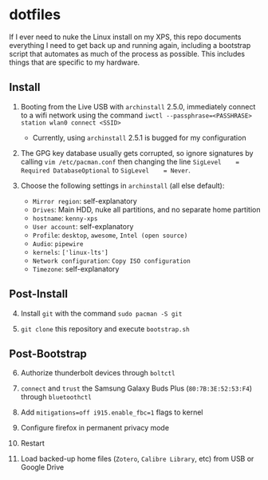 # dotfiles

If I ever need to nuke the Linux install on my XPS, this repo documents everything I need to get back up and running again, including a bootstrap script that automates as much of the process as possible. This includes things that are specific to my hardware.

## Install

1. Booting from the Live USB with `archinstall` 2.5.0, immediately connect to a wifi network using the command `iwctl --passphrase=<PASSHRASE> station wlan0 connect <SSID>`
    * Currently, using `archinstall` 2.5.1 is bugged for my configuration

2. The GPG key database usually gets corrupted, so ignore signatures by calling `vim /etc/pacman.conf` then changing the line `SigLevel    = Required DatabaseOptional` to `SigLevel    = Never`.

3. Choose the following settings in `archinstall` (all else default):
    * `Mirror region`: self-explanatory
    * `Drives`: Main HDD, nuke all partitions, and no separate home partition
    * `hostname`: `kenny-xps`
    * `User account`: self-explanatory
    * `Profile`: `desktop`, `awesome`, `Intel (open source)`
    * `Audio`: `pipewire`
    * `kernels`: `['linux-lts']`
    * `Network configuration`: `Copy ISO configuration`
    * `Timezone`: self-explanatory

## Post-Install

4. Install `git` with the command `sudo pacman -S git`

5. `git clone` this repository and execute `bootstrap.sh`

## Post-Bootstrap

6. Authorize thunderbolt devices through `boltctl`

7. `connect` and `trust` the Samsung Galaxy Buds Plus (`80:7B:3E:52:53:F4`) through `bluetoothctl`

8. Add `mitigations=off i915.enable_fbc=1` flags to kernel

9. Configure firefox in permanent privacy mode

10. Restart

11. Load backed-up home files (`Zotero`, `Calibre Library`, etc) from USB or Google Drive